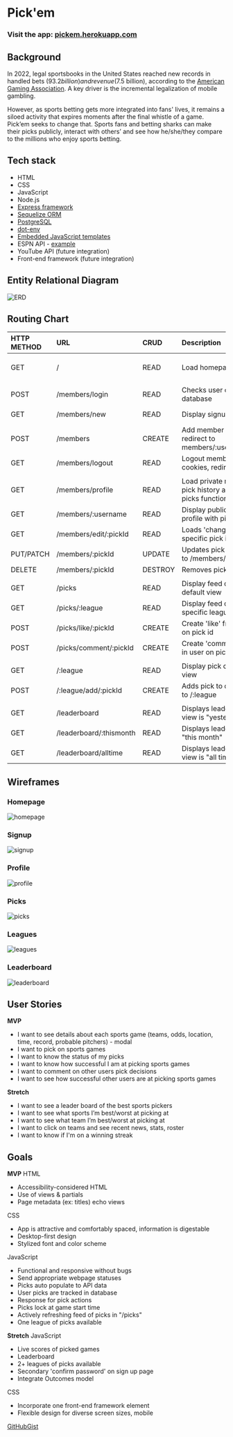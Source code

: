 # Pick'em
### Visit the app: **[pickem.herokuapp.com](https://pickem.herokuapp.com/)**

## Background
In 2022, legal sportsbooks in the United States reached new records in handled bets ($93.2 billion) and revenue ($7.5 billion), according to the [American Gaming Association](https://www.americangaming.org/new/2022-commercial-gaming-revenue-tops-60b-breaking-annual-record-for-second-consecutive-year/). A key driver is the incremental legalization of mobile gambling. 

However, as sports betting gets more integrated into fans' lives, it remains a siloed activity that expires moments after the final whistle of a game. Pick’em seeks to change that. Sports fans and betting sharks can make their picks publicly, interact with others’ and see how he/she/they compare to the millions who enjoy sports betting.
## Tech stack
* HTML
* CSS
* JavaScript
* Node.js
* [Express framework](https://www.npmjs.com/package/express)
* [Sequelize ORM](https://www.npmjs.com/package/sequelize)
* [PostgreSQL](https://www.npmjs.com/package/postgres)
* [dot-env](https://www.npmjs.com/package/dot-env)
* [Embedded JavaScript templates](https://www.npmjs.com/package/ejs)
* ESPN API - [example](http://site.api.espn.com/apis/site/v2/sports/baseball/mlb/scoreboard)
* YouTube API (future integration)
* Front-end framework (future integration)
## Entity Relational Diagram
![ERD](./erd/PickEm-erd-v03.png)
## Routing Chart


| HTTP METHOD | URL                     | CRUD    | Description                                                                         | View                |     |     |     |
|:----------- |:----------------------- |:------- |:----------------------------------------------------------------------------------- |:------------------- | --- | --- | --- |
| GET         | /                       | READ    | Load homepage with login form                                                       | Home / Member login |     |     |     |
|             |                         |         |                                                                                     |                     |     |     |     |
| POST        | /members/login          | READ    | Checks user credentials against database                                            |                     |     |     |     |
| GET         | /members/new            | READ    | Display signup form                                                                 | Member signup form  |     |     |     |
| POST        | /members                | CREATE  | Add member to database, redirect to members/:username/todayspicks                   |                     |     |     |     |
| GET         | /members/logout         | READ    | Logout member by clearing cookies, redirect to homepage                             |                     |     |     |     |
|             |                         |         |                                                                                     |                     |     |     |     |
| GET         | /members/profile        | READ    | Load private member profile with pick history and edit / delete picks functionality | Profile             |     |     |     |
| GET         | /members/:username      | READ    | Display public version member profile with pick history                             |                     |     |     |     |
| GET         | /members/edit/:pickId   | READ    | Loads 'change pick' page of specific pick id                                        |                     |     |     |     |
| PUT/PATCH   | /members/:pickId        | UPDATE  | Updates pick decision, redirects to /members/profile                                |                     |     |     |     |
| DELETE      | /members/:pickId        | DESTROY | Removes pick from database                                                          |                     |     |     |     |
|             |                         |         |                                                                                     |                     |     |     |     |
| GET         | /picks                  | READ    | Display feed of real-time picks of default view                                     | Picks               |     |     |     |
| GET         | /picks/:league          | READ    | Display feed of real-time picks of specific league                                  |                     |     |     |     |
| POST        | /picks/like/:pickId     | CREATE  | Create 'like' from logged-in user on pick id                                        |                     |     |     |     |
| POST        | /picks/comment/:pickId  | CREATE  | Create 'comment' from logged-in user on pick id                                     |                     |     |     |     |
|             |                         |         |                                                                                     |                     |     |     |     |
| GET         | /:league                | READ    | Display pick options from league view                                               | League              |     |     |     |
| POST        | /:league/add/:pickId    | CREATE  | Adds pick to database, redirect to /:league                                         |                     |     |     |     |
|             |                         |         |                                                                                     |                     |     |     |     |
| GET         | /leaderboard            | READ    | Displays leaderboard, default view is "yesterday"                                   | Leaderboard         |     |     |     |
| GET         | /leaderboard/:thismonth | READ    | Displays leaderboard, view is "this month"                                          |                     |     |     |     |
| GET         | /leaderboard/alltime    | READ    | Displays leaderboard, default view is "all time"                                    |                     |     |     |     |

## Wireframes
### Homepage
![homepage](wireframes/Pickem-homepage.png)
### Signup
![signup](wireframes/Pickem-signup.png)
### Profile
![profile](wireframes/Pickem-profile.png)
### Picks
![picks](wireframes/Pickem-picks.png)
### Leagues
![leagues](wireframes/Pickem-leagues.png)
### Leaderboard
![leaderboard](wireframes/Pickem-leaderboard.png)

## User Stories
**MVP**
- I want to see details about each sports game (teams, odds, location, time, record, probable pitchers) - modal
- I want to pick on sports games
- I want to know the status of my picks
- I want to know how successful I am at picking sports games
- I want to comment on other users pick decisions
- I want to see how successful other users are at picking sports games

**Stretch**
- I want to see a leader board of the best sports pickers
- I want to see what sports I’m best/worst at picking at
- I want to see what team I’m best/worst at picking at
- I want to click on teams and see recent news, stats, roster
- I want to know if I'm on a winning streak

## Goals
**MVP**
HTML 
* Accessibility-considered HTML
* Use of views & partials
* Page metadata (ex: titles) echo views

CSS
* App is attractive and comfortably spaced, information is digestable
* Desktop-first design
* Stylized font and color scheme 

JavaScript
* Functional and responsive without bugs
* Send appropriate webpage statuses
* Picks auto populate to API data
* User picks are tracked in database 
* Response for pick actions
* Picks lock at game start time
* Actively refreshing feed of picks in "/picks"
* One league of picks available

**Stretch**
JavaScript
* Live scores of picked games
* Leaderboard 
* 2+ leagues of picks available
* Secondary 'confirm password' on sign up page
* Integrate Outcomes model

CSS
* Incorporate one front-end framework element
* Flexible design for diverse screen sizes, mobile

[GitHubGist](https://gist.github.com/andrewbantly/86869292a2862c58a2c910217f06d0fe)